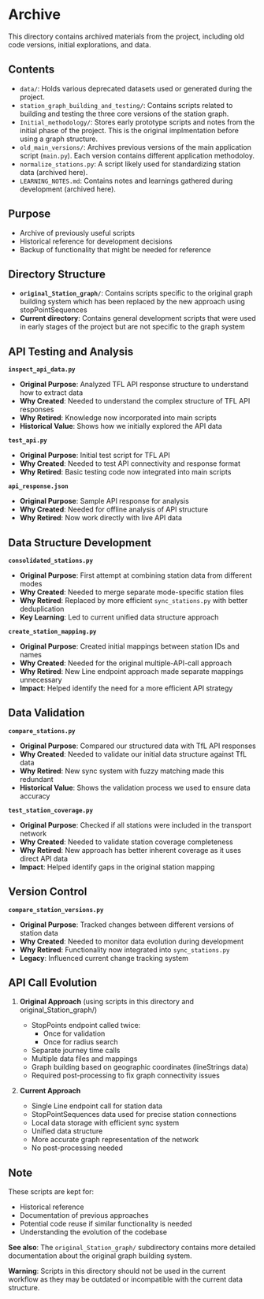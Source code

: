 # Archive

This directory contains archived materials from the project, including old code versions, initial explorations, and data.

## Contents

*   `data/`: Holds various deprecated datasets used or generated during the project.
*   `station_graph_building_and_testing/`: Contains scripts related to building and testing the three core versions of the station graph.
*   `Initial_methodology/`: Stores early prototype scripts and notes from the initial phase of the project. This is the original implmentation before using a graph structure. 
*   `old_main_versions/`: Archives previous versions of the main application script (`main.py`). Each version contains different application methodoloy.
*   `normalize_stations.py`: A script likely used for standardizing station data (archived here).
*   `LEARNING_NOTES.md`: Contains notes and learnings gathered during development (archived here).

## Purpose
- Archive of previously useful scripts
- Historical reference for development decisions
- Backup of functionality that might be needed for reference

## Directory Structure
- **`original_Station_graph/`**: Contains scripts specific to the original graph building system which has been replaced by the new approach using stopPointSequences
- **Current directory**: Contains general development scripts that were used in early stages of the project but are not specific to the graph system

## API Testing and Analysis
**`inspect_api_data.py`**
- **Original Purpose**: Analyzed TFL API response structure to understand how to extract data
- **Why Created**: Needed to understand the complex structure of TFL API responses
- **Why Retired**: Knowledge now incorporated into main scripts
- **Historical Value**: Shows how we initially explored the API data

**`test_api.py`**
- **Original Purpose**: Initial test script for TFL API
- **Why Created**: Needed to test API connectivity and response format
- **Why Retired**: Basic testing code now integrated into main scripts

**`api_response.json`**
- **Original Purpose**: Sample API response for analysis
- **Why Created**: Needed for offline analysis of API structure
- **Why Retired**: Now work directly with live API data

## Data Structure Development
**`consolidated_stations.py`**
- **Original Purpose**: First attempt at combining station data from different modes
- **Why Created**: Needed to merge separate mode-specific station files
- **Why Retired**: Replaced by more efficient `sync_stations.py` with better deduplication
- **Key Learning**: Led to current unified data structure approach

**`create_station_mapping.py`**
- **Original Purpose**: Created initial mappings between station IDs and names
- **Why Created**: Needed for the original multiple-API-call approach
- **Why Retired**: New Line endpoint approach made separate mappings unnecessary
- **Impact**: Helped identify the need for a more efficient API strategy

## Data Validation
**`compare_stations.py`**
- **Original Purpose**: Compared our structured data with TfL API responses
- **Why Created**: Needed to validate our initial data structure against TfL data
- **Why Retired**: New sync system with fuzzy matching made this redundant
- **Historical Value**: Shows the validation process we used to ensure data accuracy

**`test_station_coverage.py`**
- **Original Purpose**: Checked if all stations were included in the transport network
- **Why Created**: Needed to validate station coverage completeness
- **Why Retired**: New approach has better inherent coverage as it uses direct API data
- **Impact**: Helped identify gaps in the original station mapping

## Version Control
**`compare_station_versions.py`**
- **Original Purpose**: Tracked changes between different versions of station data
- **Why Created**: Needed to monitor data evolution during development
- **Why Retired**: Functionality now integrated into `sync_stations.py`
- **Legacy**: Influenced current change tracking system

## API Call Evolution
1. **Original Approach** (using scripts in this directory and original_Station_graph/)
   - StopPoints endpoint called twice:
     - Once for validation
     - Once for radius search
   - Separate journey time calls
   - Multiple data files and mappings
   - Graph building based on geographic coordinates (lineStrings data)
   - Required post-processing to fix graph connectivity issues

2. **Current Approach**
   - Single Line endpoint call for station data
   - StopPointSequences data used for precise station connections
   - Local data storage with efficient sync system
   - Unified data structure
   - More accurate graph representation of the network
   - No post-processing needed

## Note
These scripts are kept for:
- Historical reference
- Documentation of previous approaches
- Potential code reuse if similar functionality is needed
- Understanding the evolution of the codebase

**See also**: The `original_Station_graph/` subdirectory contains more detailed documentation about the original graph building system.

**Warning**: Scripts in this directory should not be used in the current workflow as they may be outdated or incompatible with the current data structure. 